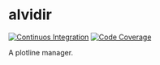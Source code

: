 # alvidir

[![Continuos Integration](https://github.com/hectormrc/alvidir/actions/workflows/ci.yaml/badge.svg?branch=main)](https://github.com/hectormrc/alvidir/actions/workflows/ci.yaml)
[![Code Coverage](https://codecov.io/github/hectormrc/alvidir/coverage.svg?branch=main&token=)](https://codecov.io/gh/hectormrc/alvidir)

A plotline manager.
